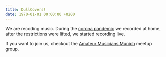 ```yaml
---
title: DullCovers!
date: 1970-01-01 00:00:00 +0200
---
```

We are recoding music. During the [corona pandemic][cr] we recorded at
home, after the restrictions were lifted, we started recording live.

If you want to join us, checkout the [Amateur Musicians Munich][amm] meetup group.

[cr]: /corona-recordings
[amm]: https://www.meetup.com/de-DE/musicloversmeetup-munich/